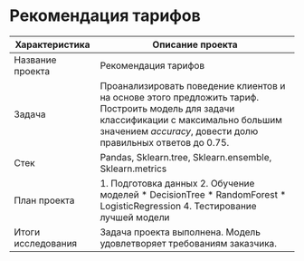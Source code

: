 # Рекомендация тарифов


| Характеристика       | Описание проекта                |
| ------------- |------------------|
| Название проекта    |Рекомендация тарифов |
| Задача  | Проанализировать поведение клиентов и на основе этого предложить тариф. Построить модель для задачи классификации с максимально большим значением *accuracy*, довести долю правильных ответов до 0.75. |
| Стек  | Pandas, Sklearn.tree, Sklearn.ensemble, Sklearn.metrics  |
| План проекта  | 1. Подготовка данных 2. Обучение моделей * DecisionTree * RandomForest * LogisticRegression 4. Тестирование лучшей модели |
| Итоги исследования  | Задача проекта выполнена. Модель удовлетворяет требованиям заказчика. |
